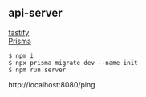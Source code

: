 ## api-server

[fastify](https://www.fastify.io/)
<br>
[Prisma](https://www.prisma.io/)

```
$ npm i
$ npx prisma migrate dev --name init
$ npm run server
```

http://localhost:8080/ping
